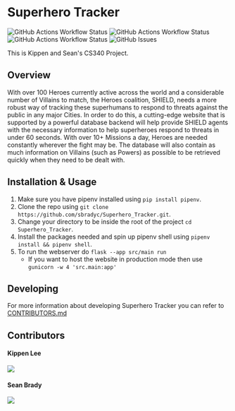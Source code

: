 # Superhero Tracker

![GitHub Actions Workflow Status](https://img.shields.io/github/actions/workflow/status/sbradyc/Superhero_Tracker/mysql.yml?label=MySQL) ![GitHub Actions Workflow Status](https://img.shields.io/github/actions/workflow/status/sbradyc/Superhero_Tracker/safety.yml?label=Safety) ![GitHub Actions Workflow Status](https://img.shields.io/github/actions/workflow/status/sbradyc/Superhero_Tracker/lint.yml?label=Flake8) ![GitHub Issues](https://img.shields.io/github/issues/sbradyc/Superhero_Tracker?label=Issues)



This is Kippen and Sean's CS340 Project.

## Overview

With over 100 Heroes currently active across the world and a considerable number of Villains to match, the Heroes coalition, SHIELD, needs a more robust way of tracking these superhumans to respond to threats against the public in any major Cities. In order to do this, a cutting-edge website that is supported by a powerful database backend will help provide SHIELD agents with the necessary information to help superheroes respond to threats in under 60 seconds. With over 10+ Missions a day, Heroes are needed constantly wherever the fight may be. The database will also contain as much information on Villains (such as Powers) as possible to be retrieved quickly when they need to be dealt with.

## Installation & Usage

1. Make sure you have pipenv installed using `pip install pipenv`.
2. Clone the repo using `git clone https://github.com/sbradyc/Superhero_Tracker.git`.
3. Change your directory to be inside the root of the project `cd Superhero_Tracker`.
4. Install the packages needed and spin up pipenv shell using `pipenv install && pipenv shell`.
5. To run the webserver do `flask --app src/main run`
    - If you want to host the website in production mode then use `gunicorn -w 4 'src.main:app'`

## Developing

For more information about developing Superhero Tracker you can refer to [CONTRIBUTORS.md](https://github.com/sbradyc/Superhero_Tracker/blob/main/CONTRIBUTORS.md)

## Contributors

<p>
    <h4>Kippen Lee</h4>
  <a href="https://github.com/kippenlee">
    <img src="https://skillicons.dev/icons?i=github" />
  </a>
</p>


<p> 
    <h4>Sean Brady</h4>
  <a href="https://github.com/sbradyc">
    <img src="https://skillicons.dev/icons?i=github" />
  </a>
</p>
